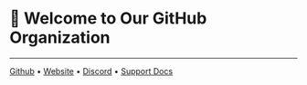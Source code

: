 # 🥳 Welcome to Our GitHub Organization
---
[Github](https://github.xeriscape.network/) • [Website](https://xeriscape.network/) • [Discord](https://discord.xeriscape.network/) • [Support Docs](https://docs.xeriscape.network/)
